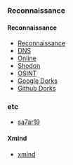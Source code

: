 ### Reconnaissance

#### Reconnaissance
* <a href="https://github.com/hackone103/WEB-APPLICATION-TESTING/tree/main/main/information%20Gathering/BugBounty-reconn">Reconnaissance</a>
* <a href="https://github.com/hackone103/WEB-APPLICATION-TESTING/blob/main/main/information%20Gathering/BugBounty-reconn/2.Dns%20Reconnaissance.md">DNS</a>
* <a href="https://github.com/hackone103/WEB-APPLICATION-TESTING/blob/main/main/information%20Gathering/BugBounty-reconn/3.OnlineReconnaissance.md">Online</a>
* <a href="https://github.com/hackone103/WEB-APPLICATION-TESTING/blob/main/main/information%20Gathering/BugBounty-reconn/4.ShodonReconnaissance.md">Shodon</a>
* <a href="https://github.com/hackone103/WEB-APPLICATION-TESTING/blob/main/main/information%20Gathering/BugBounty-reconn/5.OSINT.md">OSINT</a>
* <a href="https://github.com/hackone103/WEB-APPLICATION-TESTING/blob/main/main/information%20Gathering/BugBounty-reconn/6.%20GHDB%20(google%20Dork).md">Google Dorks</a>
* <a href="https://github.com/hackone103/WEB-APPLICATION-TESTING/blob/main/main/information%20Gathering/BugBounty-reconn/7.%20GitHub%20Dorks.md">Github Dorks</a>
### etc
* <a href="https://github.com/hackone103/WEB-APPLICATION-TESTING/blob/main/main/information%20Gathering/BugBounty-reconn/etc/sa7ar19.md">sa7ar19</a>

#### Xmind
* <a href="https://xmind.app/m/hKKexj/">xmind</a>